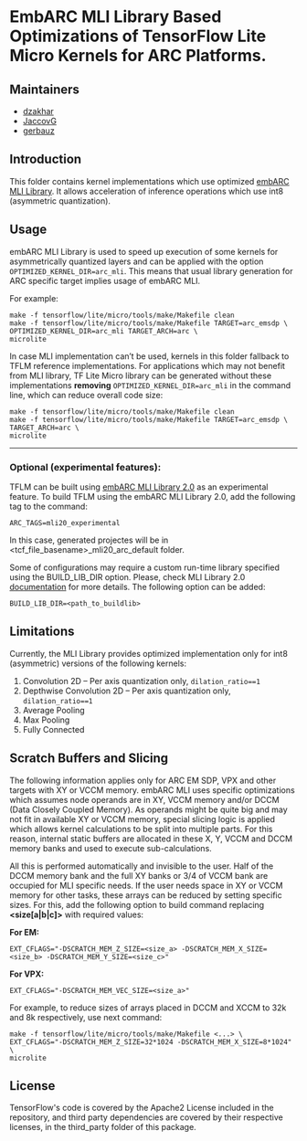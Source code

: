 # EmbARC MLI Library Based Optimizations of TensorFlow Lite Micro Kernels for ARC Platforms.

## Maintainers

*   [dzakhar](https://github.com/dzakhar)
*   [JaccovG](https://github.com/JaccovG)
*   [gerbauz](https://github.com/gerbauz)

## Introduction

This folder contains kernel implementations which use optimized
[embARC MLI Library](https://github.com/foss-for-synopsys-dwc-arc-processors/embarc_mli).
It allows acceleration of inference operations which use int8 (asymmetric
quantization).

## Usage

embARC MLI Library is used to speed up execution of some kernels for 
asymmetrically quantized layers and can be applied with the option `OPTIMIZED_KERNEL_DIR=arc_mli`.
This means that usual library generation for
ARC specific target implies usage of embARC MLI.

For example:

```
make -f tensorflow/lite/micro/tools/make/Makefile clean
make -f tensorflow/lite/micro/tools/make/Makefile TARGET=arc_emsdp \
OPTIMIZED_KERNEL_DIR=arc_mli TARGET_ARCH=arc \
microlite
```

In case MLI implementation can’t be used, kernels in this folder fallback to
TFLM reference implementations. For applications which may not benefit from MLI
library, TF Lite Micro library can be generated without these implementations **removing** `OPTIMIZED_KERNEL_DIR=arc_mli` in the command line, which can reduce overall code size:

```
make -f tensorflow/lite/micro/tools/make/Makefile clean
make -f tensorflow/lite/micro/tools/make/Makefile TARGET=arc_emsdp \
TARGET_ARCH=arc \
microlite
```
---
### Optional (experimental features):

TFLM can be built using [embARC MLI Library 2.0](https://github.com/foss-for-synopsys-dwc-arc-processors/embarc_mli/tree/Release_2.0_EA) as an experimental feature.
To build TFLM using the embARC MLI Library 2.0, add the following tag to the command:
```
ARC_TAGS=mli20_experimental
```
In this case, generated projectes will be in <tcf_file_basename>_mli20_arc_default folder.

Some of configurations may require a custom run-time library specified using the BUILD_LIB_DIR option. Please, check MLI Library 2.0 [documentation](https://github.com/foss-for-synopsys-dwc-arc-processors/embarc_mli/tree/Release_2.0_EA#build-configuration-options) for more details. The following option can be added:
```
BUILD_LIB_DIR=<path_to_buildlib>
```
## Limitations

Currently, the MLI Library provides optimized implementation only for int8
(asymmetric) versions of the following kernels: 
1. Convolution 2D – Per axis
quantization only, `dilation_ratio==1` 
2. Depthwise Convolution 2D – Per axis
quantization only, `dilation_ratio==1` 
3. Average Pooling 
4. Max Pooling 
5. Fully Connected

## Scratch Buffers and Slicing

The following information applies only for ARC EM SDP, VPX and other targets with XY or VCCM
memory. embARC MLI uses specific optimizations which assumes node operands are
in XY, VCCM memory and/or DCCM (Data Closely Coupled Memory). As operands might be
quite big and may not fit in available XY or VCCM memory, special slicing logic is
applied which allows kernel calculations to be split into multiple parts. For
this reason, internal static buffers are allocated in these X, Y, VCCM and DCCM memory
banks and used to execute sub-calculations.

All this is performed automatically and invisible to the user. Half of the DCCM
memory bank and the full XY banks or 3/4 of VCCM bank are occupied for MLI specific needs.
If the user needs space in XY or VCCM memory for other tasks, these arrays can be reduced by
setting specific sizes. For this, add the following option to build command
replacing **<size[a|b|c]>** with required values:

**For EM:**
```
EXT_CFLAGS="-DSCRATCH_MEM_Z_SIZE=<size_a> -DSCRATCH_MEM_X_SIZE=<size_b> -DSCRATCH_MEM_Y_SIZE=<size_c>"
```
**For VPX:**
```
EXT_CFLAGS="-DSCRATCH_MEM_VEC_SIZE=<size_a>"
```

For example, to reduce sizes of arrays placed in DCCM and XCCM to 32k and 8k
respectively, use next command:

```
make -f tensorflow/lite/micro/tools/make/Makefile <...> \
EXT_CFLAGS="-DSCRATCH_MEM_Z_SIZE=32*1024 -DSCRATCH_MEM_X_SIZE=8*1024" \
microlite
```

## License

TensorFlow's code is covered by the Apache2 License included in the repository,
and third party dependencies are covered by their respective licenses, in the
third_party folder of this package.
